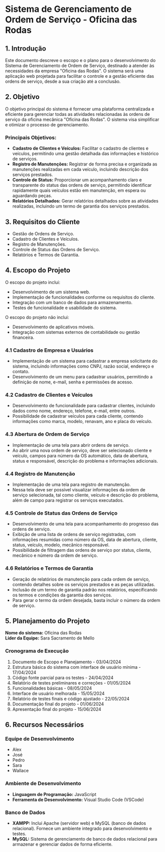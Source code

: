 # Sistema de Gerenciamento de Ordem de Serviço - Oficina das Rodas

## 1. Introdução

Este documento descreve o escopo e o plano para o desenvolvimento do Sistema de Gerenciamento de Ordem de Serviço, destinado a atender às necessidades da empresa "Oficina das Rodas". O sistema será uma aplicação web projetada para facilitar o controle e a gestão eficiente das ordens de serviço, desde a sua criação até a conclusão.

## 2. Objetivo

O objetivo principal do sistema é fornecer uma plataforma centralizada e eficiente para gerenciar todas as atividades relacionadas às ordens de serviço da oficina mecânica "Oficina das Rodas". O sistema visa simplificar e otimizar o processo de gerenciamento.

### Principais Objetivos:

- **Cadastro de Clientes e Veículos:** Facilitar o cadastro de clientes e veículos, permitindo uma gestão detalhada das informações e histórico de serviços.
- **Registro de Manutenções:** Registrar de forma precisa e organizada as manutenções realizadas em cada veículo, incluindo descrição dos serviços prestados.
- **Controle de Status:** Proporcionar um acompanhamento claro e transparente do status das ordens de serviço, permitindo identificar rapidamente quais veículos estão em manutenção, em espera ou aguardando peças.
- **Relatórios Detalhados:** Gerar relatórios detalhados sobre as atividades realizadas, incluindo um termo de garantia dos serviços prestados.

## 3. Requisitos do Cliente

- Gestão de Ordens de Serviço.
- Cadastro de Clientes e Veículos.
- Registro de Manutenções.
- Controle de Status das Ordens de Serviço.
- Relatórios e Termos de Garantia.

## 4. Escopo do Projeto

O escopo do projeto inclui:

- Desenvolvimento de um sistema web.
- Implementação de funcionalidades conforme os requisitos do cliente.
- Integração com um banco de dados para armazenamento.
- Testes de funcionalidade e usabilidade do sistema.

O escopo do projeto não inclui:

- Desenvolvimento de aplicativos móveis.
- Integração com sistemas externos de contabilidade ou gestão financeira.

### 4.1 Cadastro de Empresa e Usuários

- Implementação de um sistema para cadastrar a empresa solicitante do sistema, incluindo informações como CNPJ, razão social, endereço e contato.
- Desenvolvimento de um menu para cadastrar usuários, permitindo a definição de nome, e-mail, senha e permissões de acesso.

### 4.2 Cadastro de Clientes e Veículos

- Desenvolvimento de funcionalidade para cadastrar clientes, incluindo dados como nome, endereço, telefone, e-mail, entre outros.
- Possibilidade de cadastrar veículos para cada cliente, contendo informações como marca, modelo, renavam, ano e placa do veículo.

### 4.3 Abertura de Ordem de Serviço

- Implementação de uma tela para abrir ordens de serviço.
- Ao abrir uma nova ordem de serviço, deve ser selecionado cliente e veículo, campos para número da OS automático, data de abertura, status e responsável, descrição do problema e informações adicionais.

### 4.4 Registro de Manutenção

- Implementação de uma tela para registro de manutenção.
- Nessa tela deve ser possível visualizar informações da ordem de serviço selecionada, tal como cliente, veículo e descrição do problema, além de campo para registrar os serviços executados.

### 4.5 Controle de Status das Ordens de Serviço

- Desenvolvimento de uma tela para acompanhamento do progresso das ordens de serviço.
- Exibição de uma lista de ordens de serviço registradas, com informações resumidas como número da OS, data de abertura, cliente, status, veículo, modelo, mecânico responsável.
- Possibilidade de filtragem das ordens de serviço por status, cliente, mecânico e número da ordem de serviço.

### 4.6 Relatórios e Termos de Garantia

- Geração de relatórios de manutenção para cada ordem de serviço, contendo detalhes sobre os serviços prestados e as peças utilizadas.
- Inclusão de um termo de garantia padrão nos relatórios, especificando os termos e condições da garantia dos serviços.
- Para gerar o termo da ordem desejada, basta incluir o número da ordem de serviço.

## 5. Planejamento do Projeto

**Nome do sistema:** Oficina das Rodas  
**Líder da Equipe:** Sara Sacramento de Mello  

### Cronograma de Execução

1. Documento de Escopo e Planejamento - 03/04/2024
2. Estrutura básica do sistema com interface de usuário mínima - 17/04/2024
3. Código fonte parcial para os testes - 24/04/2024
4. Relatório de testes preliminares e correções - 01/05/2024
5. Funcionalidades básicas - 08/05/2024
6. Interface de usuário melhorada - 15/05/2024
7. Relatório de testes finais e código ajustado - 22/05/2024
8. Documentação final do projeto - 01/06/2024
9. Apresentação final do projeto - 15/06/2024

## 6. Recursos Necessários

### Equipe de Desenvolvimento

- Alex
- José
- Pedro
- Sara
- Wallace

### Ambiente de Desenvolvimento

- **Linguagem de Programação:** JavaScript
- **Ferramenta de Desenvolvimento:** Visual Studio Code (VSCode)

### Banco de Dados

- **XAMPP:** Inclui Apache (servidor web) e MySQL (banco de dados relacional). Fornece um ambiente integrado para desenvolvimento e testes.
- **MySQL:** Sistema de gerenciamento de banco de dados relacional para armazenar e gerenciar dados de forma eficiente.

